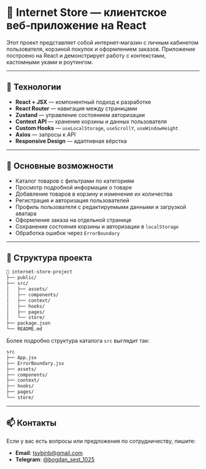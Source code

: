 # 🛒 Internet Store — клиентское веб‑приложение на React

Этот проект представляет собой интернет‑магазин с личным кабинетом пользователя, корзиной покупок и оформлением заказов. Приложение построено на React и демонстрирует работу с контекстами, кастомными уками и роутингом.

---

## 🚀 Технологии

- **React + JSX** — компонентный подход к разработке
- **React Router** — навигация между страницами
- **Zustand** — управление состоянием авторизации
- **Context API** — хранение корзины и данных пользователя
- **Custom Hooks** — `useLocalStorage`, `useScrollY`, `useWindowHeight`
- **Axios** — запросы к API
- **Responsive Design** — адаптивная вёрстка

---

## 🎯 Основные возможности

- Каталог товаров с фильтрами по категориям
- Просмотр подробной информации о товаре
- Добавление товаров в корзину и изменение их количества
- Регистрация и авторизация пользователей
- Профиль пользователя с редактируемыми данными и загрузкой аватара
- Оформление заказа на отдельной странице
- Сохранение состояния корзины и авторизации в `localStorage`
- Обработка ошибок через `ErrorBoundary`

---

## 📁 Структура проекта

```bash
📁 internet-store-project
├── public/
├── src/
│   ├── assets/
│   ├── components/
│   ├── context/
│   ├── hooks/
│   ├── pages/
│   └── store/
├── package.json
└── README.md
```

Более подробно структура каталога `src` выглядит так:

```bash
src
├── App.jsx
├── ErrorBoundary.jsx
├── assets/
├── components/
├── context/
├── hooks/
├── pages/
└── store/
```

---

## 📫 Контакты

Если у вас есть вопросы или предложения по сотрудничеству, пишите:

- **Email**: [tsybinb@gmail.com](mailto:tsybinb@gmail.com)
- **Telegram**: [@bogdan_sest_1025](https://t.me/bogdan_sest_1025)

